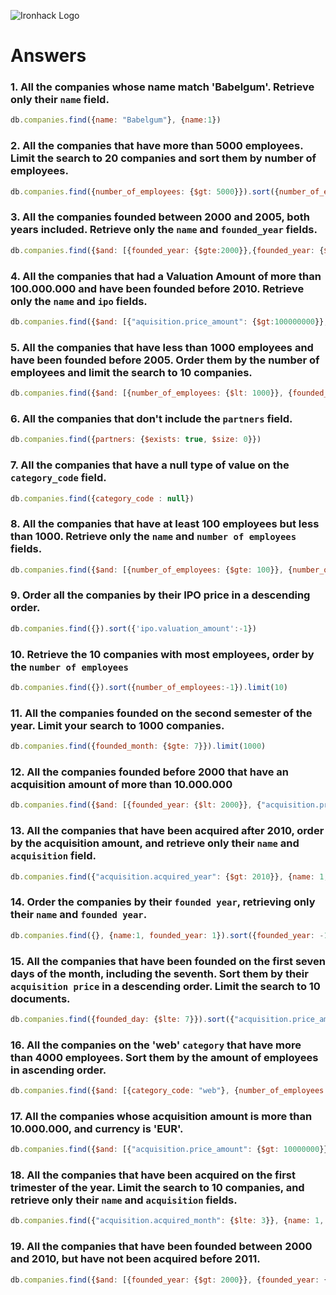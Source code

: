 ![Ironhack Logo](https://i.imgur.com/1QgrNNw.png)

# Answers

### 1. All the companies whose name match 'Babelgum'. Retrieve only their `name` field.

```js
db.companies.find({name: "Babelgum"}, {name:1})
```



### 2. All the companies that have more than 5000 employees. Limit the search to 20 companies and sort them by **number of employees**.

```js
db.companies.find({number_of_employees: {$gt: 5000}}).sort({number_of_employees: 1}).limit(20)
```



### 3. All the companies founded between 2000 and 2005, both years included. Retrieve only the `name` and `founded_year` fields.

```js
db.companies.find({$and: [{founded_year: {$gte:2000}},{founded_year: {$lte: 2005}}]}, {name:1, founder_year:1})
```



### 4. All the companies that had a Valuation Amount of more than 100.000.000 and have been founded before 2010. Retrieve only the `name` and `ipo` fields.

```js
db.companies.find({$and: [{"aquisition.price_amount": {$gt:100000000}},{founded_year: {$lt: 2010}}]}, {name:1, ipo:1})
```



### 5. All the companies that have less than 1000 employees and have been founded before 2005. Order them by the number of employees and limit the search to 10 companies.

```js
db.companies.find({$and: [{number_of_employees: {$lt: 1000}}, {founded_year: {$lt: 2005}}]}).sort({number_of_employees: 1}).limit(10)
```



### 6. All the companies that don't include the `partners` field.

```js
db.companies.find({partners: {$exists: true, $size: 0}})
```



### 7. All the companies that have a null type of value on the `category_code` field.

```js
db.companies.find({category_code : null})
```



### 8. All the companies that have at least 100 employees but less than 1000. Retrieve only the `name` and `number of employees` fields.

```js
db.companies.find({$and: [{number_of_employees: {$gte: 100}}, {number_of_employees: {$lt: 1000}}]})
```



### 9. Order all the companies by their IPO price in a descending order.

```js
db.companies.find({}).sort({'ipo.valuation_amount':-1})
```



### 10. Retrieve the 10 companies with most employees, order by the `number of employees`

```js
db.companies.find({}).sort({number_of_employees:-1}).limit(10)
```



### 11. All the companies founded on the second semester of the year. Limit your search to 1000 companies.

```js
db.companies.find({founded_month: {$gte: 7}}).limit(1000)
```



### 12. All the companies founded before 2000 that have an acquisition amount of more than 10.000.000

```js
db.companies.find({$and: [{founded_year: {$lt: 2000}}, {"acquisition.price_amount": {$gt: 10000000}}]})
```



### 13. All the companies that have been acquired after 2010, order by the acquisition amount, and retrieve only their `name` and `acquisition` field.

```js
db.companies.find({"acquisition.acquired_year": {$gt: 2010}}, {name: 1, acquisition: 1}).sort({"acquisition.price_amount": 1})
```



### 14. Order the companies by their `founded year`, retrieving only their `name` and `founded year`.

```js
db.companies.find({}, {name:1, founded_year: 1}).sort({founded_year: -1})
```



### 15. All the companies that have been founded on the first seven days of the month, including the seventh. Sort them by their `acquisition price` in a descending order. Limit the search to 10 documents.

```js
db.companies.find({founded_day: {$lte: 7}}).sort({"acquisition.price_amount": -1}).limit(10)
```



### 16. All the companies on the 'web' `category` that have more than 4000 employees. Sort them by the amount of employees in ascending order.

```js
db.companies.find({$and: [{category_code: "web"}, {number_of_employees: {$gt: 4000}}]}).sort({number_of_employees: 1})
```



### 17. All the companies whose acquisition amount is more than 10.000.000, and currency is 'EUR'.

```js
db.companies.find({$and: [{"acquisition.price_amount": {$gt: 10000000}}, {"acquisition.price_currency_code": "EUR"}]})
```



### 18. All the companies that have been acquired on the first trimester of the year. Limit the search to 10 companies, and retrieve only their `name` and `acquisition` fields.

```js
db.companies.find({"acquisition.acquired_month": {$lte: 3}}, {name: 1, acquisition:1}).limit(10)
```



### 19. All the companies that have been founded between 2000 and 2010, but have not been acquired before 2011.

```js
db.companies.find({$and: [{founded_year: {$gt: 2000}}, {founded_year: {$lt: 2010}}, {"acquisition.acquired_year": {$gte: 2011}} ] } )
```

